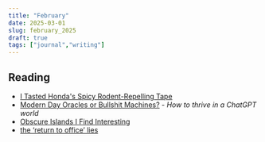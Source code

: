 ```yaml
---
title: "February"
date: 2025-03-01
slug: february_2025
draft: true
tags: ["journal","writing"]
---
```


## Reading

- [I Tasted Honda's Spicy Rodent-Repelling Tape](https://haterade.substack.com/p/i-tasted-hondas-spicy-rodent-repelling)
- [Modern Day Oracles or Bullshit Machines?](https://thebullshitmachines.com) - _How to thrive in a ChatGPT world_
- [Obscure Islands I Find Interesting](https://amanvir.com/obscure-islands)
- [the ‘return to office’ lies](https://blog.avas.space/rto/)
